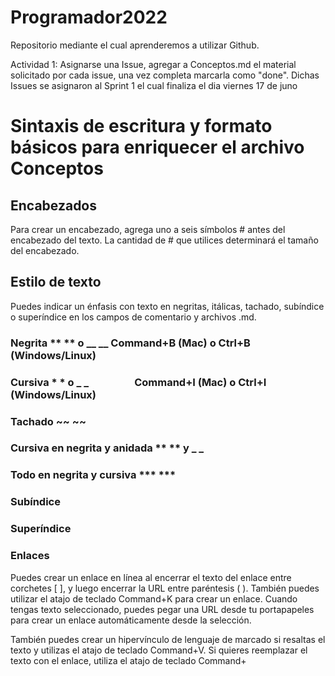 # Programador2022
Repositorio mediante el cual aprenderemos a utilizar Github.

Actividad 1: Asignarse una Issue, agregar a Conceptos.md el material solicitado por cada issue, una vez completa marcarla como "done". Dichas Issues se asignaron al Sprint 1 el cual finaliza el dia viernes 17 de juno



# Sintaxis de escritura y formato básicos para enriquecer el archivo Conceptos 

## Encabezados
Para crear un encabezado, agrega uno a seis símbolos # antes del encabezado del texto. La cantidad de # que utilices determinará el tamaño del encabezado.
## Estilo de texto
Puedes indicar un énfasis con texto en negritas, itálicas, tachado, subíndice o superíndice en los campos de comentario y archivos .md.

### Negrita	** ** o __ __	Command+B (Mac) o Ctrl+B (Windows/Linux)	
### Cursiva	* * o _ _     	Command+I (Mac) o Ctrl+I (Windows/Linux)	
### Tachado	~~ ~~		
### Cursiva en negrita y anidada	** ** y _ _		
### Todo en negrita y cursiva	*** ***		
### Subíndice	<sub> </sub>		
### Superíndice	<sup> </sup>		

### Enlaces
Puedes crear un enlace en línea al encerrar el texto del enlace entre corchetes [ ], y luego encerrar la URL entre paréntesis ( ). También puedes utilizar el atajo de teclado Command+K para crear un enlace. Cuando tengas texto seleccionado, puedes pegar una URL desde tu portapapeles para crear un enlace automáticamente desde la selección.

También puedes crear un hipervínculo de lenguaje de marcado si resaltas el texto y utilizas el atajo de teclado Command+V. Si quieres reemplazar el texto con el enlace, utiliza el atajo de teclado Command+
